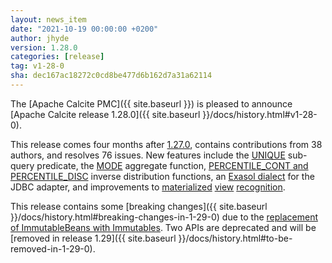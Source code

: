 ```yaml
---
layout: news_item
date: "2021-10-19 00:00:00 +0200"
author: jhyde
version: 1.28.0
categories: [release]
tag: v1-28-0
sha: dec167ac18272c0cd8be477d6b162d7a31a62114
---
```

<!--
{% comment %}
Licensed to the Apache Software Foundation (ASF) under one or more
contributor license agreements.  See the NOTICE file distributed with
this work for additional information regarding copyright ownership.
The ASF licenses this file to you under the Apache License, Version 2.0
(the "License"); you may not use this file except in compliance with
the License.  You may obtain a copy of the License at

http://www.apache.org/licenses/LICENSE-2.0

Unless required by applicable law or agreed to in writing, software
distributed under the License is distributed on an "AS IS" BASIS,
WITHOUT WARRANTIES OR CONDITIONS OF ANY KIND, either express or implied.
See the License for the specific language governing permissions and
limitations under the License.
{% endcomment %}
-->

The [Apache Calcite PMC]({{ site.baseurl }})
is pleased to announce
[Apache Calcite release 1.28.0]({{ site.baseurl }}/docs/history.html#v1-28-0).

This release comes four months after [1.27.0](#v1-27-0),
contains contributions from 38 authors,
and resolves 76 issues.
New features include the
<a href="https://issues.apache.org/jira/browse/CALCITE-4486">UNIQUE</a>
sub-query predicate, the
<a href="https://issues.apache.org/jira/browse/CALCITE-4661">MODE</a> aggregate function,
<a href="https://issues.apache.org/jira/browse/CALCITE-4644">PERCENTILE_CONT and PERCENTILE_DISC</a>
inverse distribution functions, an
<a href="https://issues.apache.org/jira/browse/CALCITE-4614">Exasol dialect</a>
for the JDBC adapter, and improvements to
<a href="https://issues.apache.org/jira/browse/CALCITE-4779">materialized</a>
<a href="https://issues.apache.org/jira/browse/CALCITE-3935">view</a>
<a href="https://issues.apache.org/jira/browse/CALCITE-4774">recognition</a>.

This release contains some
[breaking changes]({{ site.baseurl }}/docs/history.html#breaking-changes-in-1-29-0)
due to the
[replacement of ImmutableBeans with Immutables](https://issues.apache.org/jira/browse/CALCITE-4798).
Two APIs are deprecated and will be
[removed in release 1.29]({{ site.baseurl }}/docs/history.html#to-be-removed-in-1-29-0).
